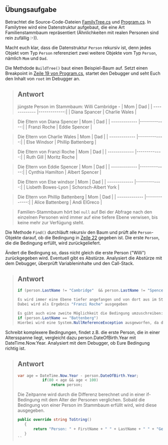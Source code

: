 ## Übungsaufgabe

Betrachtet die Source-Code-Dateien 
[FamilyTree.cs](FamilyTree.cs) und 
[Program.cs](Program.cs). In Familytree wird eine Datenstruktur aufgebaut,
die eine Art Familienstammbaum repräsentiert (Ähnlichkeiten mit realen Personen sind rein zufällig :-)).

Macht euch klar, dass die Datenstruktur `Person` rekursiv ist, denn jedes Objekt vom Typ `Person` referenziert
zwei weitere Objekte vom Typ `Person`, nämlich `Mom` und `Dad`. 

Die Methdode `BuildTree()` baut einen Beispiel-Baum auf. Setzt einen Breakpoint in [Zeile 19 von Program.cs](Program.cs#L19),
startet den Debugger und seht Euch den Inhalt von `root` im Debugger an.

> ## Antwort
> jüngste Person im Stammbaum: Willi Cambridge -
>| Mom        | Dad           |
>| ------------- |-------------:|
>| Diana Spancer     | Charlie Wales |

> Die Eltern von Diana Spencer
>| Mom        | Dad           |
>| ------------- |-------------:|
>| Franzi Roche    | Eddie Spencer |

> Die Eltern von Charlie Wales
>| Mom        | Dad           |
>| ------------- |-------------:|
>| Else Windsor   | Phillip Battenberg |

> Die Eltern von Franzi Roche
>| Mom        | Dad           |
>| ------------- |-------------:|
>| Ruth Gill   | Moritz Roche |

> Die Eltern von Eddie Spencer
>| Mom        | Dad           |
>| ------------- |-------------:|
>| Cynthia Hamilton   | Albert Spencer |

> Die Eltern von Else windsor
>| Mom        | Dad           |
>| ------------- |-------------:|
>| Lisbeth Bowes-Lyon  | Schorsch-Albert York |

> Die Eltern von Phillip Battenberg
>| Mom        | Dad           |
>| ------------- |-------------:|
>| Alice Battenberg  | Andi ElGreco |

>Familien-Stammbaum hört bei `null` auf
>Bei der Abfrage nach den einzelnen Personen wird immer auf eine tiefere Ebene verwisen, bis keine mehr zur Verfügung steht.

Die Methode `Find()` durchläuft rekursiv den Baum und prüft alle `Person`-Objekte darauf, ob die Bedingung in 
[Zeile 22](FamilyTree.cs#L22) gegeben ist. Die erste `Person`, die die Bedingung erfüllt, wird zurückgeliefert.

Ändert die Bedingung so, dass nicht gleich die erste Person ("Willi") zurückgegeben wird. Eventuell gibt es Abstürze.
Analysiert die Abstürze mit dem Debugger, überprüft Variableninhalte und den Call-Stack.

> ## Antwort
>```C#
>if (person.LastName != "Cambridge"  && person.LastName != "Spencer")
>
>Es wird immer eine Ebene tiefer angefangen und von dort aus im Stammbaum bis `null` "runterverwiesen"
>Dabei wird als Ergebnis "Franzi Roche" ausgegeben
>``` 
>```C#
>Es gibt auch eine zweite Möglichkeit die Bedingung umzuschreiben: 
>if (person.LastName == "Battenberg")
>Hierbei wird eine System.NullReferenceException ausgeworfen, da der Stammbaum Rekursiv durchlaufen wird und eine Übereinstimmung mit dem Namen "Battenberg" sucht. Dabei wird der Stammbaum mütterlicherseits durchsucht, wird nichts gefunden führ dies zu einer NullReferenceException.
>```

Schreibt komplexere Bedingungen, findet z.B. die erste Person, die in einer Altersspanne liegt, vergleicht dazu person.DateOfBirth.Year
mit DateTime.Now.Year. Analysiert mit dem Debugger, ob Eure Bedingung richtig ist. 

> ## Antwort
>```csharp
>var age = DateTime.Now.Year - person.DateOfBirth.Year;
>            if(80 < age && age < 100)
>                return person;
>```
>Die Zeitpanne wird durch die Differenz berechnet und in einer if-Bedingung mit dem Alter der Personen verglichen. Sobald die Bedingung von einer Person im Stammbaum erfüllt wird, wird diese ausgegeben.
>```csharp
>public override string ToString()
>    {
>        return "Person: " + FirstName + " " + LastName + " " + "Geburtstag: " + DateOfBirth;
>    }
>``




